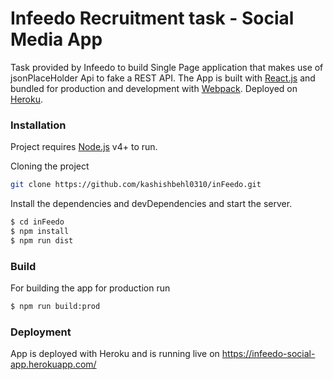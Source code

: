 # Infeedo Recruitment task - Social Media App

Task provided by Infeedo to build Single Page application that makes use of jsonPlaceHolder Api to fake a REST API.
The App is built with [React.js](https://reactjs.org/) and bundled for production and development with [Webpack](https://webpack.js.org/). Deployed on [Heroku](https://www.heroku.com/).

### Installation

Project requires [Node.js](https://nodejs.org/) v4+ to run.

Cloning the project
```sh
git clone https://github.com/kashishbehl0310/inFeedo.git
```
Install the dependencies and devDependencies and start the server.

```sh
$ cd inFeedo
$ npm install
$ npm run dist
```


### Build
For building the app for production run
```sh
$ npm run build:prod
```
### Deployment

App is deployed with Heroku and is running live on https://infeedo-social-app.herokuapp.com/
